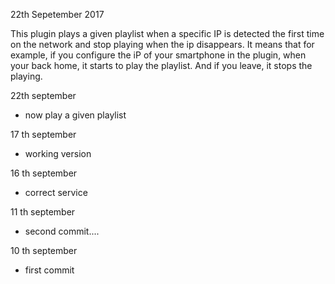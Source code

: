 22th Sepetember 2017

This plugin plays a given playlist when a specific IP is detected the first time on the network and stop playing when the ip disappears.
It means that for example, if you configure the iP of your smartphone in the plugin, when your back home, it starts to play the playlist.
And if you leave, it stops the playing.

22th september

- now play a given playlist

17 th september
- working version

16 th september
- correct  service

11 th september
- second commit....


10 th september

- first commit